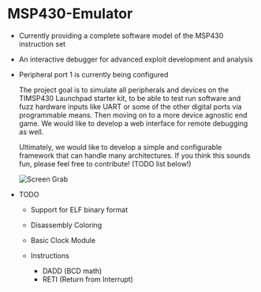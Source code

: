 MSP430-Emulator
===============

- Currently providing a complete software model of the MSP430 instruction set
- An interactive debugger for advanced exploit development and analysis
- Peripheral port 1 is currently being configured

  The project goal is to simulate all peripherals and devices on the TIMSP430 Launchpad starter kit, 
  to be able to test run software and fuzz hardware inputs like UART or some of the other 
  digital ports via programmable means. Then moving on to a more device agnostic end game. We would 
  like to develop a web interface for remote debugging as well.
  
  Ultimately, we would like to develop a simple and configurable framework that can handle many architectures.
  If you think this sounds fun, please feel free to contribute! (TODO list below!)
  
  ![Screen Grab](http://s14.postimg.org/6wzj6wydd/MSP3.png "Screen Grab")

- TODO

  - Support for ELF binary format
  - Disassembly Coloring
  - Basic Clock Module
  
  - Instructions
    - DADD (BCD math)    
    - RETI (Return from Interrupt)
